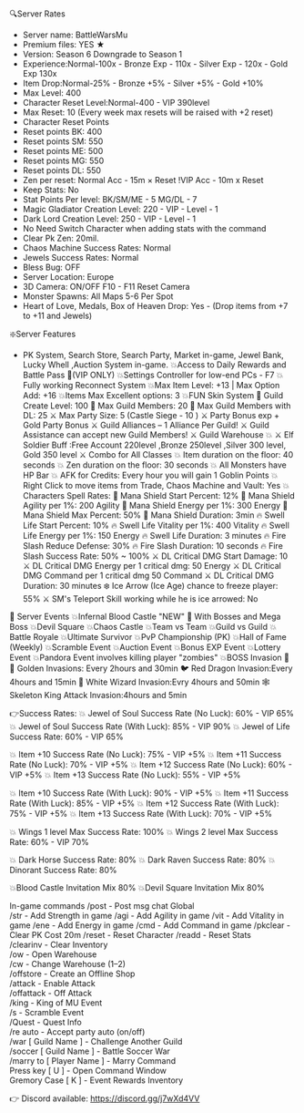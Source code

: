 🔍Server Rates 
* Server name: BattleWarsMu
* Premium files: YES ★
* Version: Season 6 Downgrade to Season 1
* Experience:Normal-100x -  Bronze Exp - 110x - Silver Exp - 120x - Gold Exp 130x
* Item Drop:Normal-25% - Bronze +5% - Silver +5% - Gold +10%
* Max Level: 400
* Character Reset Level:Normal-400 - VIP 390level
* Max Reset: 10 (Every  week max resets will be raised with +2 reset)
*  Character Reset Points
*  Reset points BK: 400
*  Reset points SM: 550
*  Reset points ME: 500
*  Reset points MG: 550
*  Reset points DL: 550
*  Zen per reset: Normal Acc - 15m × Reset !VIP Acc - 10m x Reset
*  Keep Stats: No
*  Stat Points Per level: BK/SM/ME - 5  MG/DL - 7
*  Magic Gladiator Creation Level: 220 - VIP - Level - 1
*  Dark Lord Creation Level: 250 - VIP - Level - 1
*  No Need Switch Character when adding stats with the command
*  Clear Pk Zen: 20mil.
*  Chaos Machine Success Rates: Normal
*  Jewels Success Rates: Normal
*  Bless Bug: OFF
*  Server Location: Europe
*  3D Camera: ON/OFF F10 - F11 Reset Camera
*  Monster Spawns: All Maps 5-6 Per Spot
*  Heart of Love, Medals, Box of Heaven Drop: Yes - (Drop items from +7 to +11 and Jewels)
 
❇️Server Features
* PK System, Search Store, Search Party, Market in-game, Jewel Bank, Lucky Whell ,Auction System in-game.
💥Access to Daily Rewards and Battle Pass 🎁(VIP ONLY)
💥Settings Controller for low-end PCs - F7
💥Fully working Reconnect System
💥Max Item Level: +13 | Max Option Add: +16
💥Items Max Excellent options: 3
💥FUN Skin System 
👥 Guild Create Level: 100
👥 Max Guild Members: 20
👥 Max Guild Members with DL: 25 
⚔️ Max Party Size: 5 (Castle Siege - 10 )
⚔️ Party Bonus exp + Gold Party Bonus
⚔️ Guild Alliances – 1 Alliance Per Guild!
⚔️ Guild Assistance can accept new Guild Members!
⚔️ Guild Warehouse 💥
⚔️ Elf Soldier Buff :Free Account 220level ,Bronze 250level ,Silver 300 level, Gold 350 level
⚔️ Combo for All Classes
💥 Item duration on the floor: 40 seconds
💥 Zen duration on the floor:  30 seconds 
💥 All Monsters have HP Bar
💥 AFK for Credits: Every hour you will gain 1 Goblin Points
💥 Right Click to move items from Trade, Chaos Machine and Vault: Yes
💥Characters Spell Rates:
💠 Mana Shield Start Percent: 12%
💠 Mana Shield Agility per 1%: 200 Agility
💠 Mana Shield Energy per 1%: 300 Energy
💠 Mana Shield Max Percent: 50%
💠 Mana Shield Duration: 3min
🔥 Swell Life Start Percent: 10%
🔥 Swell Life Vitality per 1%: 400 Vitality
🔥 Swell Life Energy per 1%: 150 Energy
🔥 Swell Life Duration: 3 minutes
🔥 Fire Slash Reduce Defense: 30%
🔥 Fire Slash Duration: 10 seconds
🔥 Fire Slash Success Rate: 50% ~ 100%
⚔️ DL Critical DMG Start Damage: 10
⚔️ DL Critical DMG Energy per 1 critical dmg: 50 Energy
⚔️ DL Critical DMG Command per 1 critical dmg 50 Command
⚔️ DL Critical DMG Duration: 30 minutes
❄️ Ice Arrow (Ice Age) chance to freeze player: 55%
⚔️ SM's Teleport Skill working while he is ice arrowed: No
 
🔔 Server Events 
💥Infernal Blood Castle "NEW" 💯 With Bosses and Mega Boss
💥Devil Square
💥Chaos Castle
💥Team vs Team
💥Guild vs Guild
💥Battle Royale
💥Ultimate Survivor
💥PvP Championship (PK)
💥Hall of Fame (Weekly)
💥Scramble Event
💥Auction Event
💥Bonus EXP Event
💥Lottery Event
💥Pandora Event involves killing player "zombies"
💥BOSS Invasion 💯
🐤 Golden Invasions: Every 2hours and 30min
🐦 Red Dragon Invasion:Every 4hours and 15min
👻 White Wizard Invasion:Evry 4hours and 50min
🕸️ Skeleton King Attack Invasion:4hours and 5min
 
 
👉Success Rates:
💥 Jewel of Soul Success Rate (No Luck): 60% - VIP 65%
💥 Jewel of Soul Success Rate (With Luck): 85% - VIP 90%
💥 Jewel of Life Success Rate: 60% - VIP 65%
 
💥 Item +10 Success Rate (No Luck): 75% - VIP +5%
💥 Item +11 Success Rate (No Luck): 70% - VIP +5%
💥 Item +12 Success Rate (No Luck): 60% - VIP +5%
💥 Item +13 Success Rate (No Luck): 55% - VIP +5%
 
💥 Item +10 Success Rate (With Luck): 90% - VIP +5%
💥 Item +11 Success Rate (With Luck): 85% - VIP +5%
💥 Item +12 Success Rate (With Luck): 75% - VIP +5%
💥 Item +13 Success Rate (With Luck): 70% - VIP +5%
 
💥 Wings 1 level Max Success Rate: 100%
💥 Wings 2 level Max Success Rate: 60% -  VIP 70%
 
💥 Dark Horse Success Rate: 80%
💥 Dark Raven Success Rate: 80%
💥 Dinorant Success Rate: 80%
 
💥Blood Castle Invitation Mix 80%
💥Devil Square Invitation Mix 80%
 
In-game commands
/post  - Post msg chat Global  
/str     - Add Strength in game
/agi    - Add Agility  in game 
/vit     - Add Vitality in game 
/ene   - Add Energy in game 
/cmd  - Add Command in game
/pkclear - Clear PK  Cost 20m
/reset    - Reset Character
/readd  -  Reset Stats  
/clearinv  - Clear Inventory  
/ow - Open Warehouse  
/cw - Change Warehouse (1–2)    
/offstore - Create an Offline Shop  
/attack - Enable Attack  
/offattack - Off Attack  
/king - King of MU Event  
/s - Scramble Event  
/Quest - Quest Info  
/re auto - Accept party auto (on/off)  
/war [ Guild Name ] -  Challenge Another Guild  
/soccer [ Guild Name ] - Battle Soccer War  
/marry to [ Player Name ] - Marry Command  
Press key [ U ] - Open Command Window  
Gremory Case [ K ] - Event Rewards Inventory
 
👉 Discord available:  https://discord.gg/j7wXd4VV
